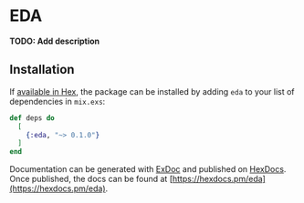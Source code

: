 # EDA

**TODO: Add description**

## Installation

If [available in Hex](https://hex.pm/docs/publish), the package can be installed
by adding `eda` to your list of dependencies in `mix.exs`:

```elixir
def deps do
  [
    {:eda, "~> 0.1.0"}
  ]
end
```

Documentation can be generated with [ExDoc](https://github.com/elixir-lang/ex_doc)
and published on [HexDocs](https://hexdocs.pm). Once published, the docs can
be found at [https://hexdocs.pm/eda](https://hexdocs.pm/eda).

